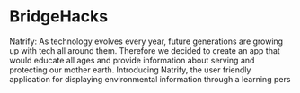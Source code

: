 # BridgeHacks
Natrify: As technology evolves every year, future generations are growing up with tech all around them. Therefore we decided to create an app that would educate all ages and provide information about serving and protecting our mother earth. Introducing Natrify, the user friendly application for displaying environmental information through a learning pers
